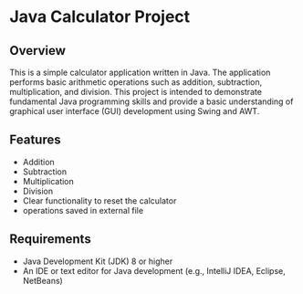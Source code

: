 # Java Calculator Project

## Overview

This is a simple calculator application written in Java. The application performs basic arithmetic operations such as addition, subtraction, multiplication, and division. This project is intended to demonstrate fundamental Java programming skills and provide a basic understanding of graphical user interface (GUI) development using Swing and AWT.

## Features

- Addition
- Subtraction
- Multiplication
- Division
- Clear functionality to reset the calculator
- operations saved in external file

## Requirements

- Java Development Kit (JDK) 8 or higher
- An IDE or text editor for Java development (e.g., IntelliJ IDEA, Eclipse, NetBeans)

